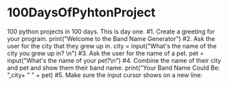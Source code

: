 # 100DaysOfPyhtonProject
100 python projects in 100 days. This is day one.
#1. Create a greeting for your program.
print("Welcome to the Band Name Generator")
#2. Ask the user for the city that they grew up in.
city = input("What's the name of the city you grew up in? \n")
#3. Ask the user for the name of a pet.
pet = input("What's the name of your pet?\n")
#4. Combine the name of their city and pet and show them their band name.
print("Your Band Name Could Be: ",city+ " " + pet) 
#5. Make sure the input cursor shows on a new line:
